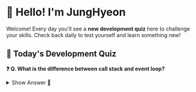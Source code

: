 # 👋 Hello! I'm JungHyeon

Welcome! Every day you'll see a **new development quiz** here to challenge your skills.
Check back daily to test yourself and learn something new!

## 🧩 Today's Development Quiz

<!--START_SECTION:quiz-->

**❓ Q. What is the difference between call stack and event loop?**

<details>
<summary>Show Answer 👀</summary>
<p>Call stack: executes functions synchronously
Event loop: manages async callbacks and tasks</p>
</details>
<!--END_SECTION:quiz-->
